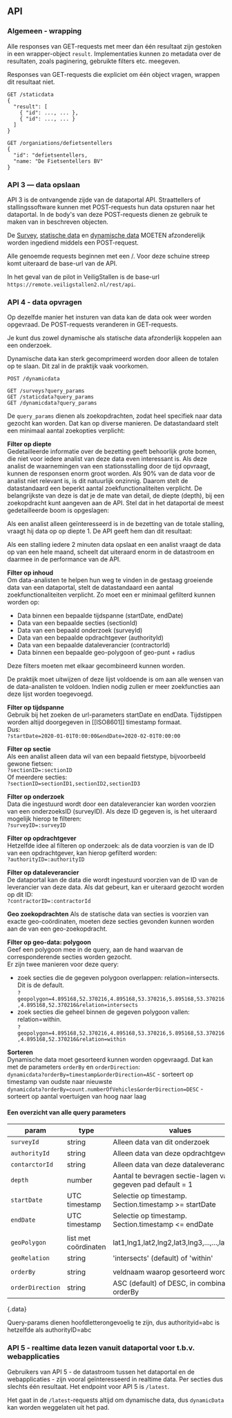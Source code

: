 ## API

### Algemeen - wrapping

Alle responses van GET-requests met meer dan één resultaat zijn gestoken in een wrapper-object `result`. 
Implementaties kunnen zo metadata over de resultaten, zoals paginering, gebruikte filters etc. meegeven.

Responses van GET-requests die expliciet om één object vragen, wrappen dit resultaat niet.

<aside class='example' title="Gewrapped resultaat meervoudige bevraging">

```
GET /staticdata
{
  "result": [
    { "id": ..., ... },
    { "id": ..., ... }
  ]
}
```

</aside>
<aside class='example' title="Niet-gewrapped resultaat enkelvoudige bevraging">

```
GET /organiations/defietsentellers
{
  "id": "defietsentellers,
  "name: "De Fietsentellers BV"
}
```

</aside>

### API 3 — data opslaan

API 3 is de ontvangende zijde van de dataportal API.
Straattellers of stallingssoftware kunnen met POST-requests hun data opsturen naar het dataportal.
In de body's van deze POST-requests dienen ze gebruik te maken van in [](#dataschema-s) beschreven objecten.

De [Survey](#surveys), [statische data](#statische-data) en [dynamische data](#dynamische-data) MOETEN afzonderelijk worden ingediend middels een POST-request.

Alle genoemde requests beginnen met een /. Voor deze schuine streep komt uiteraard de base-url van de API. 

<aside class='note'>

In het geval van de pilot in VeiligStallen is de base-url `https://remote.veiligstallen2.nl/rest/api`.

</aside>


### API 4 - data opvragen

Op dezelfde manier het insturen van data kan de data ook weer worden opgevraad. De POST-requests veranderen in GET-requests.

<aside class='example' title='GET-requests om data op te vragen'>

Je kunt dus zowel dynamische als statische data afzonderlijk koppelen aan een onderzoek.

Dynamische data kan sterk gecomprimeerd worden door alleen de totalen op te slaan. Dit zal in de praktijk vaak voorkomen.

`POST /dynamicdata`

<aside class='example json' title="Body met alleen totalen" data-include='../examples/API3/requests/POST_compressed_dynamic_sections.json' data-include-format='text'></aside>

```
GET /surveys?query_params
GET /staticdata?query_params
GET /dynamicdata?query_params
```

</aside>

De `query_params` dienen als zoekopdrachten, zodat heel specifiek naar data gezocht kan worden. Dat kan op diverse manieren. De datastandaard stelt een minimaal aantal zoekopties verplicht:

__Filter op diepte__  
Gedetailleerde informatie over de bezetting geeft behoorlijk grote bomen, die niet voor iedere analist van deze data even interessant is. Als deze analist de waarnemingen van een stationsstalling door de tijd opvraagt, kunnen de responsen enorm groot worden. Als 90% van de data voor de analist niet relevant is, is dit natuurlijk onzinnig.
Daarom stelt de datastandaard een beperkt aantal zoekfunctionaliteiten verplicht. De belangrijkste van deze is dat je de mate van detail, de diepte (depth), bij een zoekopdracht kunt  aangeven aan de API. 
Stel dat in het dataportal de meest gedetailleerde boom is opgeslagen:  
 
Als een analist alleen geïnteresseerd is in de bezetting van de totale stalling, vraagt hij data op op diepte 1. De API geeft hem dan dit resultaat:  
 
Als een stalling iedere 2 minuten data opslaat en een analist vraagt de data op van een hele maand, scheelt dat uiteraard enorm in de datastroom en daarmee in de performance van de API.  

__Filter op inhoud__  
Om data-analisten te helpen hun weg te vinden in de gestaag groeiende data van een dataportal, stelt de datastandaard een aantal zoekfunctionaliteiten verplicht. Zo moet een er minimaal gefilterd kunnen worden op:  
* Data binnen een bepaalde tijdspanne (startDate, endDate)
* Data van een bepaalde secties (sectionId)
* Data van een bepaald onderzoek (surveyId)
* Data van een bepaalde opdrachtgever (authorityId)
* Data van een bepaalde dataleverancier (contractorId)
* Data binnen een bepaalde geo-polygoon of geo-punt + radius

Deze filters moeten met elkaar gecombineerd kunnen worden.  
  
De praktijk moet uitwijzen of deze lijst voldoende is om aan alle wensen van de data-analisten te voldoen. Indien nodig zullen er meer zoekfuncties aan deze lijst worden toegevoegd.  

__Filter op tijdspanne__  
Gebruik bij het zoeken de url-parameters startDate en endData. Tijdstippen worden altijd doorgegeven in [[ISO8601]] timestamp formaat.  
Dus:  
`?startDate=2020-01-01T0:00:00&endDate=2020-02-01T0:00:00`  

__Filter op sectie__   
Als een analist alleen data wil van een bepaald fietstype, bijvoorbeeld gewone fietsen:  
`?sectionID=:sectionID`  
Of meerdere secties:  
`?sectionID=sectionID1,sectionID2,sectionID3`  

__Filter op onderzoek__  
Data die ingestuurd wordt door een dataleverancier kan worden voorzien van een onderzoeksID (surveyID). Als deze ID gegeven is, is het uiteraard mogelijk hierop te filteren:  
`?surveyID=:surveyID`  

__Filter op opdrachtgever__  
Hetzelfde idee al filteren op onderzoek: als de data voorzien is van de ID van een opdrachtgever, kan hierop gefilterd worden:  
`?authorityID=:authorityID`  

__Filter op dataleverancier__  
De dataportal kan de data die wordt ingestuurd voorzien van de ID van de leverancier van deze data. Als dat gebeurt, kan er uiteraard gezocht worden op dit ID:  
`?contractorID=:contractorId`  

__Geo zoekopdrachten__
Als de statische data van secties is voorzien van exacte geo-coördinaten, moeten deze secties gevonden kunnen worden aan de van een geo-zoekopdracht.  

__Filter op geo-data: polygoon__  
Geef een polygoon mee in de query, aan de hand waarvan de corresponderende secties worden gezocht.  
Er zijn twee manieren voor deze query:  
* zoek secties die de gegeven polygoon overlappen: relation=intersects. Dit is de default.  
`?geopolygon=4.895168,52.370216,4.895168,53.370216,5.895168,53.370216,4.895168,52.370216&relation=intersects`  
* zoek secties die geheel binnen de gegeven polygoon vallen: relation=within.  
`?geopolygon=4.895168,52.370216,4.895168,53.370216,5.895168,53.370216,4.895168,52.370216&relation=within`  

__Sorteren__  
Dynamische data moet gesorteerd kunnen worden opgevraagd. Dat kan met de parameters `orderBy` en `orderDirection`:  
`dynamicdata?orderBy=timestamp&orderDirection=ASC` - sorteert op timestamp van oudste naar nieuwste  
`dynamicdata?orderBy=count.numberOfVehicles&orderDirection=DESC` - sorteert op aantal voertuigen van hoog naar laag  

#### Een overzicht van alle query parameters
| param             | type        | values                                                 |
| ----------------- |---------- | ----------------------------------------------------- |
| `surveyId`            | string    | Alleen data van dit onderzoek                            |
| `authorityId`   | string    | Alleen data van deze opdrachtgever                     |
| `contarctorId`  | string    | Alleen data van deze dataleverancier                  |
| `depth`             | number    | Aantal te bevragen sectie-lagen vanaf gegeven pad  default = 1                                           |
| `startDate`            | UTC timestamp    | Selectie op timestamp. Section.timestamp >= startDate     |
| `endDate`              | UTC timestamp    | Selectie op timestamp. Section.timestamp <= endDate        |
|                          |                  |                                                                |
| `geoPolygon`        | list met coördinaten | lat1,lng1,lat2,lng2,lat3,lng3,...,...,lat1,lng1    |
| `geoRelation`      | string    | 'intersects' (default) of 'within'    |
|                          |                  |                                                                |
| `orderBy`         | string    | veldnaam waarop gesorteerd wordt    |
| `orderDirection`        | string    | ASC (default) of DESC, in combinatie met orderBy    |
{.data}

Query-params dienen hoofdletterongevoelig te zijn, dus authorityid=abc is hetzelfde als authorityID=abc

### API 5 - realtime data lezen vanuit dataportal voor t.b.v. webapplicaties
Gebruikers van API 5 - de datastroom tussen het dataportal en de webapplicaties - zijn vooral geïnteresseerd in realtime data. Per secties dus slechts één resultaat. 
Het endpoint voor API 5 is `/latest`.

Het gaat in de `/latest`-requests altijd om dynamische data, dus `dynamicData` kan worden weggelaten uit het pad.



